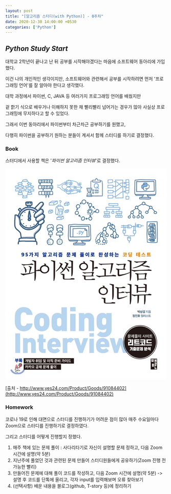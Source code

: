 ```yaml
---
layout: post
title: "[알고리즘 스터디(with Python)] - 0주차"
date: 2020-12-30 14:00:00 +0530
categories: ['Python']
---
```


## *Python Study Start*



대학교 2학년이 끝나고 난 뒤 공부를 시작해야겠다는 마음에 소프트웨어 동아리에 가입했다.

이건 나의 개인적인 생각이지만, 소프트웨어와 관련해서 공부를 시작하려면 먼저 '프로그래밍 언어'를 잘 알아야 한다고 생각했다.

대학 과정에서 파이썬, C, JAVA 등 여러가지 프로그래밍 언어를 배웠지만

겉 핡기 식으로 배우거나 이해하지 못한 채 빨리빨리 넘어가는 경우가 많아 사실상 프로그래밍에 무지하다고 할 수 있었다.

그래서 이번 동아리에서 파이썬부터 차근차근 공부하기를 원했고,

다행히 파이썬을 공부하기 원하는 분들이 계셔서 함께 스터디를 하기로 결정했다.



### Book

스터디에서 사용할 책은 '*파이썬 알고리즘 인터뷰*'로 결정했다.

![](\assets\python_algorithm_interview.png)

 [출처 - http://www.yes24.com/Product/Goods/91084402](http://www.yes24.com/Product/Goods/91084402)

### Homework

코로나 19로 인해 대면으로 스터디를 진행하기가 어려운 점이 많아 매주 수요일마다 Zoom으로 스터디를 진행하기로 결정하였다.

그리고 스터디를 어떻게 진행할지 정했다.

1. 매주 책에 있는 문제 풀이 : 사다리타기로 자신이 설명할 문제 정하고, 다음 Zoom 시간에 설명(약 5분)
2. 지난주에 풀었던 것과 관련된 문제 만들어 스터디원들에게 공유하기(Zoom 진행 전 가능한 빨리)
3. 만들어진 문제에 대해 풀이 코드를 작성하고, 다음 Zoom 시간에 설명(약 5분)  -> 설명 후 코드를 단톡에 올리고, 각자 input를 입력해보며 오류 찾아보기
4. (선택사항) 배운 내용을 블로그(github, T-story 등)에 정리하기



